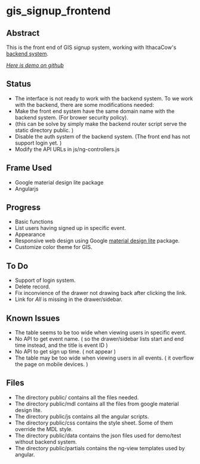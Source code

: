 # gis_signup_frontend

## Abstract
This is the front end of GIS signup system, working with IthacaCow's [backend system](https://github.com/IthacaCow/signup-sheet-backend).
 
*[Here is demo on github](http://ctinray.github.io/gis_signup_frontend/public/sheet.html#/all)*

## Status
* The interface is not ready to work with the backend system. To we work with the backend, there are some modifications needed:
 * Make the front end system have the same domain name with the backend system. (For brower security policy).
  * (this can be solve by simply make the backend router script serve the static directory public. )  
 * Disable the auth system of the backend system. (The front end has not support login yet. )
 * Modify the API URLs in js/ng-controllers.js

## Frame Used
* Google material design lite package
* Angularjs

## Progress
* Basic functions
 * List users having signed up in specific event. 
* Appearance
 * Responsive web design using Google [material design lite](http://www.getmdl.io/index.html) package. 
 * Customize color theme for GIS.

## To Do
* Support of login system.
* Delete record.
* Fix inconvience of the drawer not drawing back after clicking the link.
* Link for *All* is missing in the drawer/sidebar.


## Known Issues
* The table seems to be too wide when viewing users in specific event.
* No API to get event name. ( so the drawer/sidebar lists start and end time instead, and the title is event ID ) 
* No API to get sign up time. ( not appear )
* The table may be too wide when viewing users in all events. ( it overflow the page on mobile devices. )
 

## Files
* The directory public/ contains all the files needed.
* The directory public/mdl contains all the files from google material design lite.
* The directory public/js contains all the angular scripts.
* The directory public/css contains the style sheet. Some of them override the MDL style.
* The directory public/data contains the json files used for demo/test without backend system.
* The directory public/partials contains the ng-view templates used by angular.
